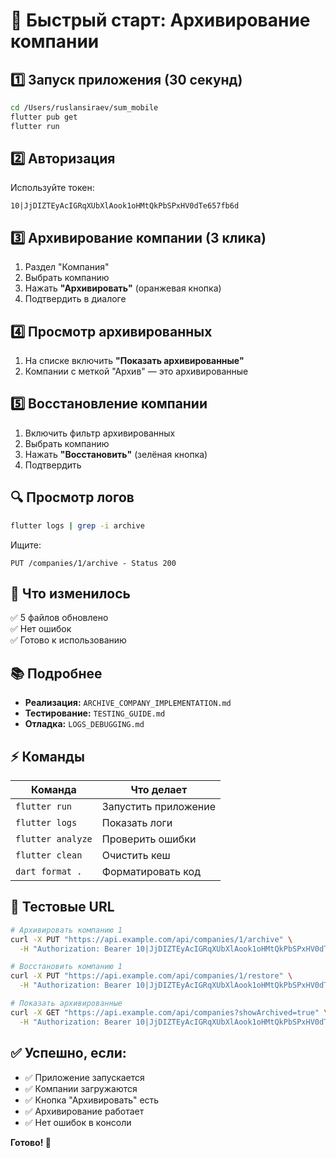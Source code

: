 # 🚀 Быстрый старт: Архивирование компании

## 1️⃣ Запуск приложения (30 секунд)

```bash
cd /Users/ruslansiraev/sum_mobile
flutter pub get
flutter run
```

## 2️⃣ Авторизация

Используйте токен:
```
10|JjDIZTEyAcIGRqXUbXlAook1oHMtQkPbSPxHV0dTe657fb6d
```

## 3️⃣ Архивирование компании (3 клика)

1. Раздел "Компания"
2. Выбрать компанию
3. Нажать **"Архивировать"** (оранжевая кнопка)
4. Подтвердить в диалоге

## 4️⃣ Просмотр архивированных

1. На списке включить **"Показать архивированные"**
2. Компании с меткой "Архив" — это архивированные

## 5️⃣ Восстановление компании

1. Включить фильтр архивированных
2. Выбрать компанию
3. Нажать **"Восстановить"** (зелёная кнопка)
4. Подтвердить

## 🔍 Просмотр логов

```bash
flutter logs | grep -i archive
```

Ищите:
```
PUT /companies/1/archive - Status 200
```

## 📝 Что изменилось

✅ 5 файлов обновлено  
✅ Нет ошибок  
✅ Готово к использованию  

## 📚 Подробнее

- **Реализация:** `ARCHIVE_COMPANY_IMPLEMENTATION.md`
- **Тестирование:** `TESTING_GUIDE.md`
- **Отладка:** `LOGS_DEBUGGING.md`

## ⚡ Команды

| Команда | Что делает |
|---------|-----------|
| `flutter run` | Запустить приложение |
| `flutter logs` | Показать логи |
| `flutter analyze` | Проверить ошибки |
| `flutter clean` | Очистить кеш |
| `dart format .` | Форматировать код |

## 🎯 Тестовые URL

```bash
# Архивировать компанию 1
curl -X PUT "https://api.example.com/api/companies/1/archive" \
  -H "Authorization: Bearer 10|JjDIZTEyAcIGRqXUbXlAook1oHMtQkPbSPxHV0dTe657fb6d"

# Восстановить компанию 1
curl -X PUT "https://api.example.com/api/companies/1/restore" \
  -H "Authorization: Bearer 10|JjDIZTEyAcIGRqXUbXlAook1oHMtQkPbSPxHV0dTe657fb6d"

# Показать архивированные
curl -X GET "https://api.example.com/api/companies?showArchived=true" \
  -H "Authorization: Bearer 10|JjDIZTEyAcIGRqXUbXlAook1oHMtQkPbSPxHV0dTe657fb6d"
```

## ✅ Успешно, если:

- ✅ Приложение запускается
- ✅ Компании загружаются
- ✅ Кнопка "Архивировать" есть
- ✅ Архивирование работает
- ✅ Нет ошибок в консоли

**Готово! 🎉**

